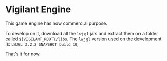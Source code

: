 # Vigilant Engine

This game engine has now commercial purpose.

To develop on it, download all the `lwjgl` jars and extract them on a folder called `${VIGILANT_ROOT}/libs`.
The `lwjgl` version used on the development is: `LWJGL 3.2.2 SNAPSHOT build 10`;

That's it for now.
